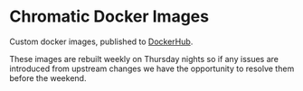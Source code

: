 # Chromatic Docker Images

Custom docker images, published to
[DockerHub](https://hub.docker.com/u/chromatichq/).

These images are rebuilt weekly on Thursday nights so if any issues are
introduced from upstream changes we have the opportunity to resolve them before
the weekend.
